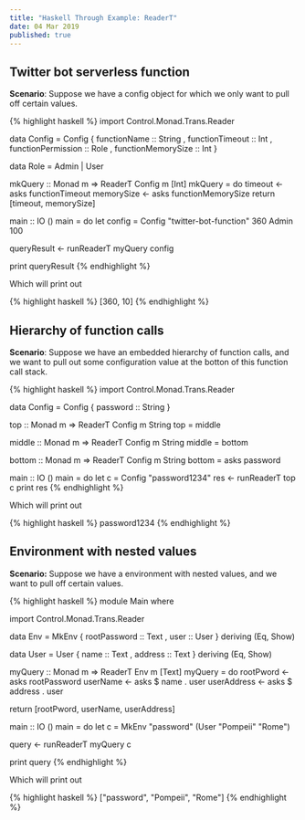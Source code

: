 ```yaml
---
title: "Haskell Through Example: ReaderT"
date: 04 Mar 2019
published: true
---
```


## Twitter bot serverless function

**Scenario**: Suppose we have a config object for which we only want to pull off certain values.

{% highlight haskell %}
import Control.Monad.Trans.Reader

data Config = Config
  { functionName       :: String
  , functionTimeout    :: Int
  , functionPermission :: Role
  , functionMemorySize :: Int
  }
  
data Role = Admin | User

mkQuery :: Monad m => ReaderT Config m [Int]
mkQuery = do
  timeout    <- asks functionTimeout
  memorySize <- asks functionMemorySize
  return [timeout, memorySize]

main :: IO ()
main = do
  let config = Config "twitter-bot-function" 360 Admin 100

  queryResult <- runReaderT myQuery config

  print queryResult
{% endhighlight %}

Which will print out 

{% highlight haskell %}
[360, 10]
{% endhighlight %}

## Hierarchy of function calls

**Scenario**: Suppose we have an embedded hierarchy of function calls, and we want to pull out some configuration value at the botton of this function call stack.

{% highlight haskell %}
import Control.Monad.Trans.Reader

data Config = Config { password :: String }

top :: Monad m => ReaderT Config m String
top = middle

middle :: Monad m => ReaderT Config m String
middle = bottom

bottom :: Monad m => ReaderT Config m String
bottom = asks password

main :: IO ()
main = do
  let c = Config "password1234"
  res <- runReaderT top c
  print res
{% endhighlight %}

Which will print out 

{% highlight haskell %}
password1234
{% endhighlight %}

## Environment with nested values

**Scenario:** Suppose we have a environment with nested values, and we want to pull off certain values.

{% highlight haskell %}
module Main where

import Control.Monad.Trans.Reader

data Env = MkEnv 
  { rootPassword :: Text
  , user         :: User 
  } deriving (Eq, Show)

data User = User 
  { name     :: Text
  , address  :: Text
  } deriving (Eq, Show)

myQuery :: Monad m => ReaderT Env m [Text]
myQuery = do
  rootPword   <- asks rootPassword
  userName    <- asks $ name . user
  userAddress <- asks $ address . user

  return [rootPword, userName, userAddress]

main :: IO ()
main = do
  let c = MkEnv "password" (User "Pompeii" "Rome")

  query <- runReaderT myQuery c

  print query
{% endhighlight %}

Which will print out 

{% highlight haskell %}
["password", "Pompeii", "Rome"]
{% endhighlight %}
